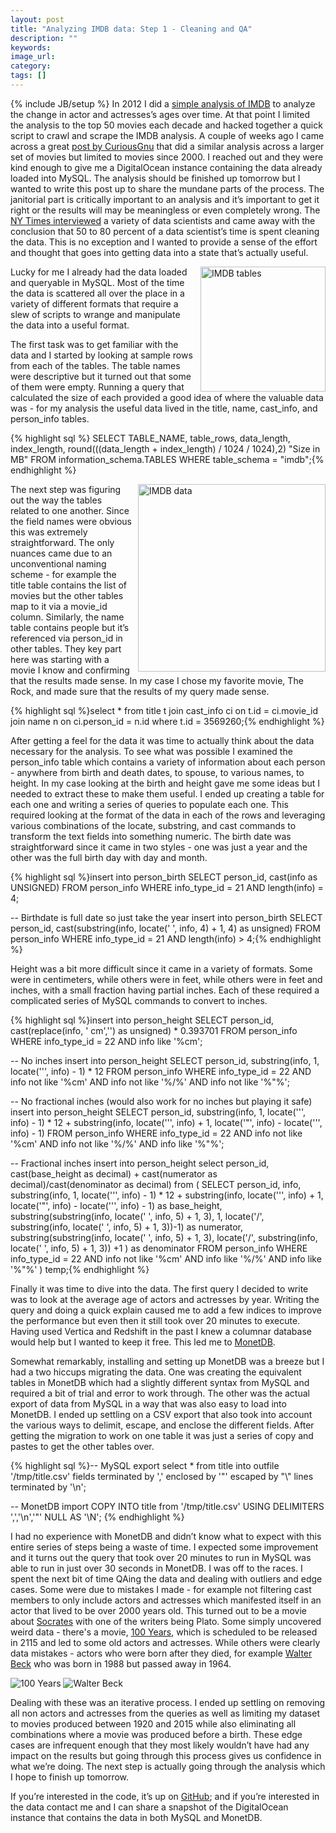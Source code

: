 ```yaml
---
layout: post
title: "Analyzing IMDB data: Step 1 - Cleaning and QA"
description: ""
keywords:
image_url:
category:
tags: []
---
```

{% include JB/setup %}
In 2012 I did a [simple analysis of IMDB](http://dangoldin.com/2012/05/23/trend-of-actor-vs-actress-age-differences/) to analyze the change in actor and actresses’s ages over time. At that point I limited the analysis to the top 50 movies each decade and hacked together a quick script to crawl and scrape the IMDB analysis. A couple of weeks ago I came across a great [post by CuriousGnu](https://www.curiousgnu.com/imdb-age-distribution) that did a similar analysis across a larger set of movies but limited to movies since 2000. I reached out and they were kind enough to give me a DigitalOcean instance containing the data already loaded into MySQL. The analysis should be finished up tomorrow but I wanted to write this post up to share the mundane parts of the process. The janitorial part is critically important to an analysis and it’s important to get it right or the results will may be meaningless or even completely wrong. The [NY Times interviewed](http://www.nytimes.com/2014/08/18/technology/for-big-data-scientists-hurdle-to-insights-is-janitor-work.html?_r=0) a variety of data scientists and came away with the conclusion that 50 to 80 percent of a data scientist’s time is spent cleaning the data. This is no exception and I wanted to provide a sense of the effort and thought that goes into getting data into a state that’s actually useful.

<img src="{{ IMG_PATH }}imdb-tables.png" alt="IMDB tables" style="float: right; margin-left: 10px; width:200px"/>

Lucky for me I already had the data loaded and queryable in MySQL. Most of the time the data is scattered all over the place in a variety of different formats that require a slew of scripts to wrange and manipulate the data into a useful format.

The first task was to get familiar with the data and I started by looking at sample rows from each of the tables. The table names were descriptive but it turned out that some of them were empty. Running a query that calculated the size of each provided a good idea of where the valuable data was - for my analysis the useful data lived in the title, name, cast_info, and person_info tables.

{% highlight sql %} SELECT TABLE_NAME, table_rows, data_length, index_length,
round(((data_length + index_length) / 1024 / 1024),2) "Size in MB"
FROM information_schema.TABLES WHERE table_schema = "imdb";{% endhighlight %}

<img src="{{ IMG_PATH }}imdb-data.png" alt="IMDB data" style="float: right; margin-left: 10px; width:300px"/>

The next step was figuring out the way the tables related to one another. Since the field names were obvious this was extremely straightforward. The only nuances came due to an unconventional naming scheme - for example the title table contains the list of movies but the other tables map to it via a movie_id column. Similarly, the name table contains people but it’s referenced via person_id in other tables. They key part here was starting with a movie I know and confirming that the results made sense. In my case I chose my favorite movie, The Rock, and made sure that the results of my query made sense.

{% highlight sql %}select *
from title t
join cast_info ci on t.id = ci.movie_id
join name n on ci.person_id = n.id
where t.id = 3569260;{% endhighlight %}

After getting a feel for the data it was time to actually think about the data necessary for the analysis. To see what was possible I examined the person_info table which contains a variety of information about each person - anywhere from birth and death dates, to spouse, to various names, to height. In my case looking at the birth and height gave me some ideas but I needed to extract these to make them useful. I ended up creating a table for each one and writing a series of queries to populate each one. This required looking at the format of the data in each of the rows and leveraging various combinations of the locate, substring, and cast commands to transform the text fields into something numeric. The birth date was straightforward since it came in two styles - one was just a year and the other was the full birth day with day and month.

{% highlight sql %}insert into person_birth
    SELECT person_id, cast(info as UNSIGNED)
    FROM person_info
    WHERE info_type_id = 21
    AND length(info) = 4;

-- Birthdate is full date so just take the year
insert into person_birth
    SELECT person_id, cast(substring(info, locate(' ', info, 4) + 1, 4) as unsigned)
    FROM person_info
    WHERE info_type_id = 21
    AND length(info) > 4;{% endhighlight %}

Height was a bit more difficult since it came in a variety of formats. Some were in centimeters, while others were in feet, while others were in feet and inches, with a small fraction having partial inches. Each of these required a complicated series of MySQL commands to convert to inches.

{% highlight sql %}insert into person_height
    SELECT person_id, cast(replace(info, ' cm','') as unsigned) * 0.393701
    FROM person_info
    WHERE info_type_id = 22
    AND info like '%cm';

-- No inches
insert into person_height
    SELECT person_id, substring(info, 1, locate('\'', info) - 1) * 12
    FROM person_info
    WHERE info_type_id = 22
    AND info not like '%cm'
    AND info not like '%/%'
    AND info not like '%"%';

-- No fractional inches (would also work for no inches but playing it safe)
insert into person_height
    SELECT person_id, substring(info, 1, locate('\'', info) - 1) * 12 + substring(info, locate('\'', info) + 1, locate('"', info) - locate('\'', info) - 1)
    FROM person_info
    WHERE info_type_id = 22
    AND info not like '%cm'
    AND info not like '%/%'
    AND info like '%"%';

-- Fractional inches
insert into person_height
    select person_id, cast(base_height as decimal) + cast(numerator as decimal)/cast(denominator as decimal)
    from (
    SELECT person_id, info, substring(info, 1, locate('\'', info) - 1) * 12 + substring(info, locate('\'', info) + 1, locate('"', info) - locate('\'', info) - 1) as base_height,
        substring(substring(info, locate(' ', info, 5) + 1, 3), 1, locate('/', substring(info, locate(' ', info, 5) + 1, 3))-1) as numerator,
        substring(substring(info, locate(' ', info, 5) + 1, 3), locate('/', substring(info, locate(' ', info, 5) + 1, 3)) +1 ) as denominator
        FROM person_info
        WHERE info_type_id = 22
        AND info not like '%cm'
        AND info like '%/%'
        AND info like '%"%'
    ) temp;{% endhighlight %}

Finally it was time to dive into the data. The first query I decided to write was to look at the average age of actors and actresses by year. Writing the query and doing a quick explain caused me to add a few indices to improve the performance but even then it still took over 20 minutes to execute. Having used Vertica and Redshift in the past I knew a columnar database would help but I wanted to keep it free. This led me to [MonetDB](https://www.monetdb.org/).

Somewhat remarkably, installing and setting up MonetDB was a breeze but I had a two hiccups migrating the data. One was creating the equivalent tables in MonetDB which had a slightly different syntax from MySQL and required a bit of trial and error to work through. The other was the actual export of data from MySQL in a way that was also easy to load into MonetDB. I ended up settling on a CSV export that also took into account the various ways to delimit, escape, and enclose the different fields. After getting the migration to work on one table it was just a series of copy and pastes to get the other tables over.

{% highlight sql %}-- MySQL export
select * from title into outfile '/tmp/title.csv' fields terminated by ',' enclosed by '"' escaped by "\\" lines terminated by '\n';

-- MonetDB import
COPY INTO title from '/tmp/title.csv' USING DELIMITERS ',','\n','"' NULL AS '\\N';
{% endhighlight %}

I had no experience with MonetDB and didn’t know what to expect with this entire series of steps being a waste of time. I expected some improvement and it turns out the query that took over 20 minutes to run in MySQL was able to run in just over 30 seconds in MonetDB. I was off to the races. I spent the next bit of time QAing the data and dealing with outliers and edge cases. Some were due to mistakes I made - for example not filtering cast members to only include actors and actresses which manifested itself in an actor that lived to be over 2000 years old. This turned out to be a movie about [Socrates](http://www.imdb.com/title/tt1560702/) with one of the writers being Plato. Some simply uncovered weird data - there's a movie, [100 Years](http://www.imdb.com/title/tt5174640/), which is scheduled to be released in 2115 and led to some old actors and actresses. While others were clearly data mistakes - actors who were born after they died, for example [Walter Beck](http://www.imdb.com/name/nm2917761/) who was born in 1988 but passed away in 1964.

<img src="{{ IMG_PATH }}100-years.png" alt="100 Years" />

<img src="{{ IMG_PATH }}walter-beck.png" alt="Walter Beck" />

Dealing with these was an iterative process. I ended up settling on removing all non actors and actresses from the queries as well as limiting my dataset to movies produced between 1920 and 2015 while also eliminating all combinations where a movie was produced before a birth. These edge cases are infrequent enough that they most likely wouldn’t have had any impact on the results but going through this process gives us confidence in what we’re doing. The next step is actually going through the analysis which I hope to finish up tomorrow.

If you’re interested in the code, it’s up on [GitHub](https://github.com/dangoldin/imdb); and if you’re interested in the data contact me and I can share a snapshot of the DigitalOcean instance that contains the data in both MySQL and MonetDB.
